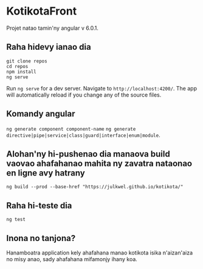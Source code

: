 # KotikotaFront

Projet natao tamin'ny angular v 6.0.1.

## Raha hidevy ianao dia 
```
git clone repos
cd repos
npm install
ng serve

```

Run `ng serve` for a dev server. Navigate to `http://localhost:4200/`. The app will automatically reload if you change any of the source files.

## Komandy angular

`ng generate component component-name` 
`ng generate directive|pipe|service|class|guard|interface|enum|module`.

## Alohan'ny hi-pushenao dia manaova build vaovao ahafahanao mahita ny zavatra nataonao en ligne avy hatrany

`ng build --prod --base-href "https://julkwel.github.io/kotikota/" `

## Raha hi-teste dia 

`ng test`

## Inona no tanjona?

Hanamboatra application kely ahafahana manao kotikota isika n'aizan'aiza no misy anao, sady ahafahana mifamonjy ihany koa.
